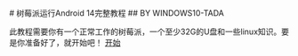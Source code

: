 <link rel="stylesheet" href="/css/style.css">
# 树莓派运行Android 14完整教程
## BY WINDOWS10-TADA

此教程需要你有一个正常工作的树莓派，一个至少32G的U盘和一些linux知识。要是你准备好了，就开始吧！
[开始](/install)
